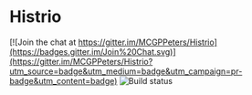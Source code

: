 # Histrio

[![Join the chat at https://gitter.im/MCGPPeters/Histrio](https://badges.gitter.im/Join%20Chat.svg)](https://gitter.im/MCGPPeters/Histrio?utm_source=badge&utm_medium=badge&utm_campaign=pr-badge&utm_content=badge)
![Build status](https://ci.appveyor.com/api/projects/status/github/mcgppeters/histrio)
